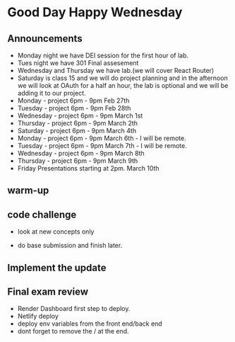 # Good Day Happy Wednesday

## Announcements

- Monday night we have DEI session for the first hour of lab.
- Tues night we have 301 Final assesement
- Wednesday and Thursday we have lab.(we will cover React Router)
- Saturday is class 15 and we will do project planning and in the afternoon
   we will look at OAuth for a half an hour, the lab is optional and we will
   be adding it to our project.
- Monday  - project 6pm - 9pm Feb 27th
- Tuesday - project 6pm - 9pm Feb 28th
- Wednesday - project 6pm - 9pm March 1st
- Thursday - project 6pm - 9pm March 2th
- Saturday - project 6pm - 9pm March 4th
- Monday - project 6pm - 9pm March 6th - I will be remote.
- Tuesday  - project 6pm - 9pm March 7th - I will be remote.
- Wednesday - project 6pm - 9pm March 8th
- Thursday - project 6pm - 9pm March 9th
- Friday Presentations starting at 2pm. March 10th

## warm-up

## code challenge

- look at new concepts only

- do base submission and finish later.

## Implement the update

## Final exam review

- Render Dashboard first step to deploy.
- Netlify deploy
- deploy env variables from the front end/back end
- dont forget to remove the / at the end.
